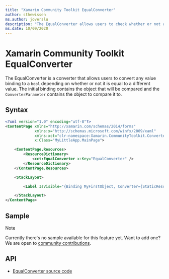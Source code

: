 ```yaml
---
title: "Xamarin Community Toolkit EqualConverter"
author: sthewissen
ms.author: joverslu
description: "The EqualConverter allows users to check whether or not a binding value equals another value."
ms.date: 10/09/2020
---
```


# Xamarin Community Toolkit EqualConverter

The EqualConverter is a converter that allows users to convert any value binding to a `bool` depending on whether or not it is equal to a different value. The initial binding contains the object that will be compared and the `ConverterParameter` contains the object to compare it to.

## Syntax

```xml
<?xml version="1.0" encoding="utf-8"?>
<ContentPage xmlns="http://xamarin.com/schemas/2014/forms"
             xmlns:x="http://schemas.microsoft.com/winfx/2009/xaml"
             xmlns:xct="clr-namespace:Xamarin.CommunityToolkit.Converters;assembly=Xamarin.CommunityToolkit"
             x:Class="MyLittleApp.MainPage">

    <ContentPage.Resources>
        <ResourceDictionary>
            <xct:EqualConverter x:Key="EqualConverter" />
        </ResourceDictionary>
    </ContentPage.Resources>

    <StackLayout>

        <Label IsVisible="{Binding MyFirstObject, Converter={StaticResource EqualConverter}, ConverterParameter=100}" />

    </StackLayout>
</ContentPage>
```

## Sample

> [!NOTE]
> Currently there's no sample available for this feature yet. Want to add one? We are open to [community contributions](https://github.com/xamarin/XamarinCommunityToolkit).

<!-- [EqualConverter sample page Source](https://github.com/xamarin/XamarinCommunityToolkit)

You can see this in action in the [Xamarin Community Toolkit Sample App](https://github.com/xamarin/XamarinCommunityToolkit). -->

## API

* [EqualConverter source code](https://github.com/xamarin/XamarinCommunityToolkit/blob/main/XamarinCommunityToolkit/Converters/EqualConverter.shared.cs)
